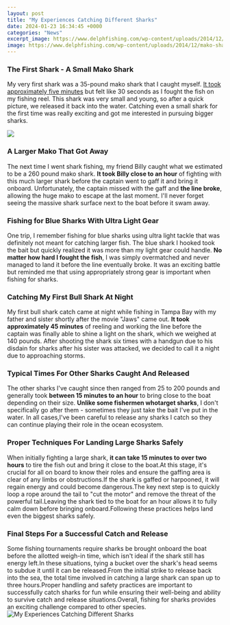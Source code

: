 ```yaml
---
layout: post
title: "My Experiences Catching Different Sharks"
date: 2024-01-23 16:34:45 +0000
categories: "News"
excerpt_image: https://www.delphfishing.com/wp-content/uploads/2014/12/mako-shark-fishing-key-west.jpg
image: https://www.delphfishing.com/wp-content/uploads/2014/12/mako-shark-fishing-key-west.jpg
---
```


### The First Shark - A Small Mako Shark 
My very first shark was a 35-pound mako shark that I caught myself. [It took approximately five minutes](https://store.fi.io.vn/womens-custom-proud-football-grandma-number-60-personalized-women-v-neck-t-shirt/women&) but felt like 30 seconds as I fought the fish on my fishing reel. This shark was very small and young, so after a quick picture, we released it back into the water. Catching even a small shark for the first time was really exciting and got me interested in pursuing bigger sharks.

![](https://qualityfishingguides.com/wp-content/uploads/2018/10/shark-orange-shirt.jpg)
### A Larger Mako That Got Away
The next time I went shark fishing, my friend Billy caught what we estimated to be a 260 pound mako shark. **It took Billy close to an hour** of fighting with this much larger shark before the captain went to gaff it and bring it onboard. Unfortunately, the captain missed with the gaff and **the line broke**, allowing the huge mako to escape at the last moment. I'll never forget seeing the massive shark surface next to the boat before it swam away.
### Fishing for Blue Sharks With Ultra Light Gear 
One trip, I remember fishing for blue sharks using ultra light tackle that was definitely not meant for catching larger fish. The blue shark I hooked took the bait but quickly realized it was more than my light gear could handle. **No matter how hard I fought the fish**, I was simply overmatched and never managed to land it before the line eventually broke. It was an exciting battle but reminded me that using appropriately strong gear is important when fishing for sharks.
### Catching My First Bull Shark At Night  
My first bull shark catch came at night while fishing in Tampa Bay with my father and sister shortly after the movie "Jaws" came out. **It took approximately 45 minutes** of reeling and working the line before the captain was finally able to shine a light on the shark, which we weighed at 140 pounds. After shooting the shark six times with a handgun due to his disdain for sharks after his sister was attacked, we decided to call it a night due to approaching storms.
### Typical Times For Other Sharks Caught And Released
The other sharks I've caught since then ranged from 25 to 200 pounds and generally took **between 15 minutes to an hour** to bring close to the boat depending on their size. **Unlike some fishermen whotarget sharks**, I don't specifically go after them - sometimes they just take the bait I've put in the water. In all cases,I've been careful to release any sharks I catch so they can continue playing their role in the ocean ecosystem.
### Proper Techniques For Landing Large Sharks Safely 
When initially fighting a large shark, **it can take 15 minutes to over two hours** to tire the fish out and bring it close to the boat.At this stage, it's crucial for all on board to know their roles and ensure the gaffing area is clear of any limbs or obstructions.If the shark is gaffed or harpooned, it will regain energy and could become dangerous.The key next step is to quickly loop a rope around the tail to "cut the motor" and remove the threat of the powerful tail.Leaving the shark tied to the boat for an hour allows it to fully calm down before bringing onboard.Following these practices helps land even the biggest sharks safely.
### Final Steps For a Successful Catch and Release  
Some fishing tournaments require sharks be brought onboard the boat before the allotted weigh-in time, which isn't ideal if the shark still has energy left.In these situations, tying a bucket over the shark's head seems to subdue it until it can be released.From the initial strike to release back into the sea, the total time involved in catching a large shark can span up to three hours.Proper handling and safety practices are important to successfully catch sharks for fun while ensuring their well-being and ability to survive catch and release situations.Overall, fishing for sharks provides an exciting challenge compared to other species.
![My Experiences Catching Different Sharks](https://www.delphfishing.com/wp-content/uploads/2014/12/mako-shark-fishing-key-west.jpg)